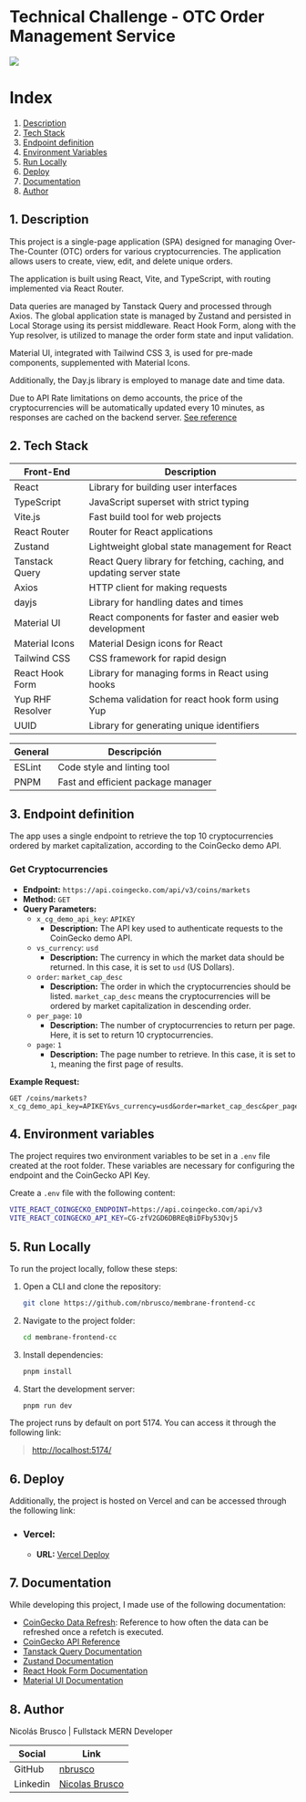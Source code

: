 # Technical Challenge - OTC Order Management Service

![](https://assets-global.website-files.com/62aa13c37f94356be439f46e/650217195b3d7ac2d01bace8_Rather_logonegro.svg)

# Index

1. [Description](#description-en)
2. [Tech Stack](#technologies-en)
3. [Endpoint definition](#endpoint-en)
4. [Environment Variables](#env-en)
5. [Run Locally](#run-en)
6. [Deploy](#deploy-en)
7. [Documentation](#docs-en)
8. [Author](#author-en)

<a name="description-en"></a>

## 1. Description

This project is a single-page application (SPA) designed for managing Over-The-Counter (OTC) orders for various cryptocurrencies. The application allows users to create, view, edit, and delete unique orders.

The application is built using React, Vite, and TypeScript, with routing implemented via React Router.

Data queries are managed by Tanstack Query and processed through Axios. The global application state is managed by Zustand and persisted in Local Storage using its persist middleware. React Hook Form, along with the Yup resolver, is utilized to manage the order form state and input validation.

Material UI, integrated with Tailwind CSS 3, is used for pre-made components, supplemented with Material Icons.

Additionally, the Day.js library is employed to manage date and time data.

Due to API Rate limitations on demo accounts, the price of the cryptocurrencies will be automatically updated every 10 minutes, as responses are cached on the backend server. [See reference](#docs-en)

<a name="technologies-en"></a>

## 2. Tech Stack

| Front-End        | Description                                                          |
| ---------------- | -------------------------------------------------------------------- |
| React            | Library for building user interfaces                                 |
| TypeScript       | JavaScript superset with strict typing                               |
| Vite.js          | Fast build tool for web projects                                     |
| React Router     | Router for React applications                                        |
| Zustand          | Lightweight global state management for React                        |
| Tanstack Query   | React Query library for fetching, caching, and updating server state |
| Axios            | HTTP client for making requests                                      |
| dayjs            | Library for handling dates and times                                 |
| Material UI      | React components for faster and easier web development               |
| Material Icons   | Material Design icons for React                                      |
| Tailwind CSS     | CSS framework for rapid design                                       |
| React Hook Form  | Library for managing forms in React using hooks                      |
| Yup RHF Resolver | Schema validation for react hook form using Yup                      |
| UUID             | Library for generating unique identifiers                            |

| General | Descripción                        |
| ------- | ---------------------------------- |
| ESLint  | Code style and linting tool        |
| PNPM    | Fast and efficient package manager |

<a name="endpoint-en"></a>

## 3. Endpoint definition

The app uses a single endpoint to retrieve the top 10 cryptocurrencies ordered by market capitalization, according to the CoinGecko demo API.

### Get Cryptocurrencies

- **Endpoint:** `https://api.coingecko.com/api/v3/coins/markets`
- **Method:** `GET`
- **Query Parameters:**
  - `x_cg_demo_api_key`: `APIKEY`
    - **Description:** The API key used to authenticate requests to the CoinGecko demo API.
  - `vs_currency`: `usd`
    - **Description:** The currency in which the market data should be returned. In this case, it is set to `usd` (US Dollars).
  - `order`: `market_cap_desc`
    - **Description:** The order in which the cryptocurrencies should be listed. `market_cap_desc` means the cryptocurrencies will be ordered by market capitalization in descending order.
  - `per_page`: `10`
    - **Description:** The number of cryptocurrencies to return per page. Here, it is set to return 10 cryptocurrencies.
  - `page`: `1`
    - **Description:** The page number to retrieve. In this case, it is set to `1`, meaning the first page of results.

**Example Request:**

```http
GET /coins/markets?x_cg_demo_api_key=APIKEY&vs_currency=usd&order=market_cap_desc&per_page=10&page=1
```

<a name="env-en"></a>

## 4. Environment variables

The project requires two environment variables to be set in a `.env` file created at the root folder. These variables are necessary for configuring the endpoint and the CoinGecko API Key.

Create a `.env` file with the following content:

```bash
VITE_REACT_COINGECKO_ENDPOINT=https://api.coingecko.com/api/v3
VITE_REACT_COINGECKO_API_KEY=CG-zfV2GD6DBREqBiDFby53Qvj5
```

<a name="run-en"></a>

## 5. Run Locally

To run the project locally, follow these steps:

1. Open a CLI and clone the repository:

   ```bash
   git clone https://github.com/nbrusco/membrane-frontend-cc
   ```

2. Navigate to the project folder:

   ```bash
   cd membrane-frontend-cc
   ```

3. Install dependencies:

   ```bash
   pnpm install
   ```

4. Start the development server:
   ```bash
   pnpm run dev
   ```

The project runs by default on port 5174. You can access it through the following link:

> [http://localhost:5174/](http://localhost:5174/)

<a name="deploy-en"></a>

## 6. Deploy

Additionally, the project is hosted on Vercel and can be accessed through the following link:

- ### Vercel:

  - **URL:** [Vercel Deploy](https://membrane-frontend-cc-eight.vercel.app/)

<a name="docs-en"></a>

## 7. Documentation

While developing this project, I made use of the following documentation:

- [CoinGecko Data Refresh](https://support.coingecko.com/hc/en-us/articles/4538807536665-How-often-does-data-get-updated-or-refreshed): Reference to how often the data can be refreshed once a refetch is executed.
- [CoinGecko API Reference](https://docs.coingecko.com/v3.0.1/reference/introduction)
- [Tanstack Query Documentation](https://tanstack.com/query/v4/docs/overview)
- [Zustand Documentation](https://zustand-demo.pmnd.rs/docs/getting-started)
- [React Hook Form Documentation](https://react-hook-form.com/get-started)
- [Material UI Documentation](https://mui.com/getting-started/usage/)

<a name="author-en"></a>

## 8. Author

Nicolás Brusco | Fullstack MERN Developer

| Social   | Link                                                        |
| -------- | ----------------------------------------------------------- |
| GitHub   | [nbrusco](https://github.com/nbrusco)                       |
| Linkedin | [Nicolas Brusco](https://www.linkedin.com/in/nicolasbrusco) |
